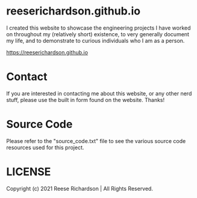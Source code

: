 # reeserichardson.github.io
I created this website to showcase the engineering projects I have worked on throughout my (relatively short) existence, to very generally document my life, and to demonstrate to curious individuals who I am as a person.

https://reeserichardson.github.io

# Contact
If you are interested in contacting me about this website, or any other nerd stuff, please use the built in form found on the website.  Thanks!

# Source Code
Please refer to the "source_code.txt" file to see the various source code resources used for this project.

# LICENSE
Copyright (c) 2021 Reese Richardson | All Rights Reserved.